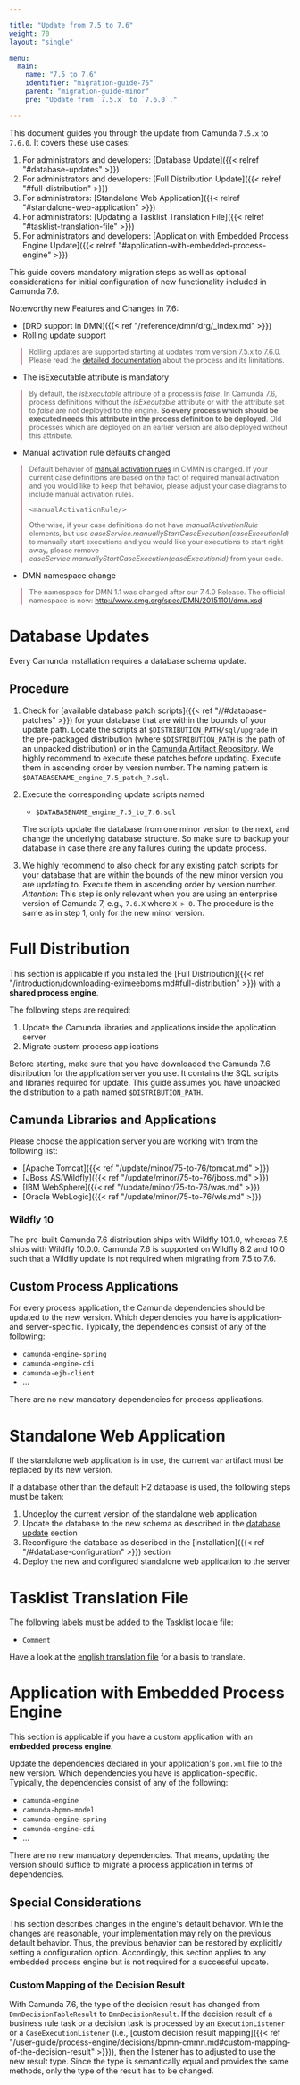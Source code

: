 ```yaml
---

title: "Update from 7.5 to 7.6"
weight: 70
layout: "single"

menu:
  main:
    name: "7.5 to 7.6"
    identifier: "migration-guide-75"
    parent: "migration-guide-minor"
    pre: "Update from `7.5.x` to `7.6.0`."

---
```


<style type="text/css">
    blockquote.upgrade-guide-quote{
      border-left: 2px solid #d2828d;
      margin-left: 1.65em;
      font-size: 0.9em;
    }
</style>

This document guides you through the update from Camunda `7.5.x` to `7.6.0`. It covers these use cases:

1. For administrators and developers: [Database Update]({{< relref "#database-updates" >}})
2. For administrators and developers: [Full Distribution Update]({{< relref "#full-distribution" >}})
3. For administrators: [Standalone Web Application]({{< relref "#standalone-web-application" >}})
4. For administrators: [Updating a Tasklist Translation File]({{< relref "#tasklist-translation-file" >}})
5. For administrators and developers: [Application with Embedded Process Engine Update]({{< relref "#application-with-embedded-process-engine" >}})

This guide covers mandatory migration steps as well as optional considerations for initial configuration of new functionality included in Camunda 7.6.

Noteworthy new Features and Changes in 7.6:

* [DRD support in DMN]({{< ref "/reference/dmn/drg/_index.md" >}})
* Rolling update support

<blockquote class="upgrade-guide-quote">
  Rolling updates are supported starting at updates from version 7.5.x to 7.6.0. Please read the <a href="../../../update/rolling-update">detailed documentation</a> about the process and its limitations.
</blockquote>

* The isExecutable attribute is mandatory

<blockquote class="upgrade-guide-quote">
 By default, the <i>isExecutable</i> attribute of a process is <i>false</i>. In Camunda 7.6, process definitions without the <i>isExecutable</i> attribute or with the attribute set to <i>false</i> are not deployed to the engine. <b>So every process which should be executed needs this attribute in the process definition to be deployed</b>. Old processes which are deployed on an earlier version are also deployed without this attribute.
</blockquote>

* Manual activation rule defaults changed

<blockquote class="upgrade-guide-quote">
Default behavior of <a href="../../../reference/cmmn11/markers/manual-activation-rule">manual activation rules</a> in CMMN is changed. If your current case definitions are based on the fact of required manual activation and you would like to keep that behavior, please adjust your case diagrams to include manual activation rules.

<pre style="margin-top:1em">
&lt;manualActivationRule/&gt;
</pre>

Otherwise, if your case definitions do not have <i>manualActivationRule</i> elements, but use <i>caseService.manuallyStartCaseExecution(caseExecutionId)</i> to manually start executions and you would like your executions to start right away, please remove <i>caseService.manuallyStartCaseExecution(caseExecutionId)</i> from your code.
</blockquote>

* DMN namespace change

<blockquote class="upgrade-guide-quote">
The namespace for DMN 1.1 was changed after our 7.4.0 Release. The official namespace is now: <a href="http://www.omg.org/spec/DMN/20151101/dmn.xsd">http://www.omg.org/spec/DMN/20151101/dmn.xsd</a>
</blockquote>

# Database Updates

Every Camunda installation requires a database schema update.

## Procedure

1. Check for [available database patch scripts]({{< ref "//#database-patches" >}}) for your database that are within the bounds of your update path.
 Locate the scripts at `$DISTRIBUTION_PATH/sql/upgrade` in the pre-packaged distribution (where `$DISTRIBUTION_PATH` is the path of an unpacked distribution) or in the [Camunda Artifact Repository](https://artifacts.camunda.com/artifactory/camunda-bpm/org/camunda/bpm/distro/camunda-sql-scripts/).
 We highly recommend to execute these patches before updating. Execute them in ascending order by version number.
 The naming pattern is `$DATABASENAME_engine_7.5_patch_?.sql`.

2. Execute the corresponding update scripts named

    * `$DATABASENAME_engine_7.5_to_7.6.sql`

    The scripts update the database from one minor version to the next, and change the underlying database structure. So make sure to backup your database in case there are any failures during the update process.

3. We highly recommend to also check for any existing patch scripts for your database that are within the bounds of the new minor version you are updating to. Execute them in ascending order by version number. _Attention_: This step is only relevant when you are using an enterprise version of Camunda 7, e.g., `7.6.X` where `X > 0`. The procedure is the same as in step 1, only for the new minor version.

# Full Distribution

This section is applicable if you installed the [Full Distribution]({{< ref "/introduction/downloading-eximeebpms.md#full-distribution" >}}) with a **shared process engine**.

The following steps are required:

1. Update the Camunda libraries and applications inside the application server
2. Migrate custom process applications

Before starting, make sure that you have downloaded the Camunda 7.6 distribution for the application server you use. It contains the SQL scripts and libraries required for update. This guide assumes you have unpacked the distribution to a path named `$DISTRIBUTION_PATH`.

## Camunda Libraries and Applications

Please choose the application server you are working with from the following list:

* [Apache Tomcat]({{< ref "/update/minor/75-to-76/tomcat.md" >}})
* [JBoss AS/Wildfly]({{< ref "/update/minor/75-to-76/jboss.md" >}})
* [IBM WebSphere]({{< ref "/update/minor/75-to-76/was.md" >}})
* [Oracle WebLogic]({{< ref "/update/minor/75-to-76/wls.md" >}})

### Wildfly 10

The pre-built Camunda 7.6 distribution ships with Wildfly 10.1.0, whereas 7.5 ships with Wildfly 10.0.0. Camunda 7.6 is supported on Wildfly 8.2 and 10.0 such that a Wildfly update is not required when migrating from 7.5 to 7.6.

## Custom Process Applications

For every process application, the Camunda dependencies should be updated to the new version. Which dependencies you have is application- and server-specific. Typically, the dependencies consist of any of the following:

* `camunda-engine-spring`
* `camunda-engine-cdi`
* `camunda-ejb-client`
* ...

There are no new mandatory dependencies for process applications.

# Standalone Web Application

If the standalone web application is in use, the current `war` artifact must be replaced by its new version.

If a database other than the default H2 database is used, the following steps must be taken:

1. Undeploy the current version of the standalone web application
2. Update the database to the new schema as described in the [database
   update](#database-updates) section
3. Reconfigure the database as described in the [installation]({{< ref "/#database-configuration" >}})
   section
4. Deploy the new and configured standalone web application to the server


# Tasklist Translation File

The following labels must be added to the Tasklist locale file:

* `Comment`

Have a look at the [english translation file](https://github.com/camunda/camunda-tasklist-translations/blob/master/locales/en.json) for a basis to translate.

# Application with Embedded Process Engine

This section is applicable if you have a custom application with an **embedded process engine**.

Update the dependencies declared in your application's `pom.xml` file to the new version. Which dependencies you have is application-specific. Typically, the dependencies consist of any of the following:

* `camunda-engine`
* `camunda-bpmn-model`
* `camunda-engine-spring`
* `camunda-engine-cdi`
* ...

There are no new mandatory dependencies. That means, updating the version should suffice to migrate a process application in terms of dependencies.

## Special Considerations

This section describes changes in the engine's default behavior. While the changes are reasonable, your implementation may rely on the previous default behavior. Thus, the previous behavior can be restored by explicitly setting a configuration option. Accordingly, this section applies to any embedded process engine but is not required for a successful update.

### Custom Mapping of the Decision Result

With Camunda 7.6, the type of the decision result has changed from `DmnDecisionTableResult` to `DmnDecisionResult`. If the decision result of a business rule task or a decision task is processed by an `ExecutionListener` or a `CaseExecutionListener` (i.e., [custom decision result mapping]({{< ref "/user-guide/process-engine/decisions/bpmn-cmmn.md#custom-mapping-of-the-decision-result" >}})), then the listener has to adjusted to use the new result type. Since the type is semantically equal and provides the same methods, only the type of the result has to be changed.
